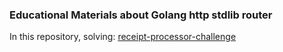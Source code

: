 ### Educational Materials about Golang http stdlib router
In this repository, solving: [receipt-processor-challenge](https://github.com/fetch-rewards/receipt-processor-challenge) 
